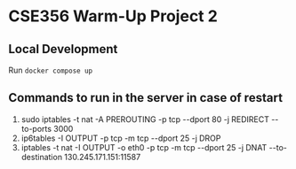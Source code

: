 # CSE356 Warm-Up Project 2

## Local Development

Run `docker compose up`

## Commands to run in the server in case of restart
1. sudo iptables -t nat -A PREROUTING -p tcp --dport 80 -j REDIRECT --to-ports 3000
2. ip6tables -I OUTPUT -p tcp -m tcp --dport 25 -j DROP
3. iptables -t nat -I OUTPUT -o eth0 -p tcp -m tcp --dport 25 -j DNAT --to-destination 130.245.171.151:11587
